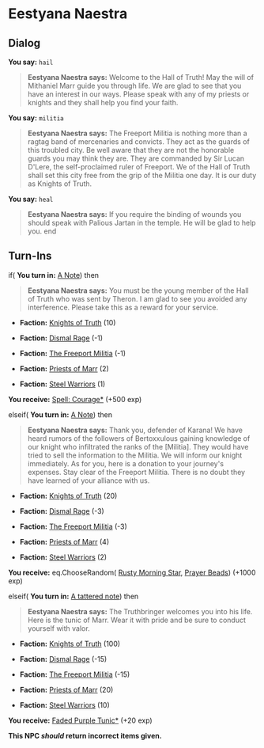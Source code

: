 # Eestyana Naestra
## Dialog

**You say:** `hail`



>**Eestyana Naestra says:** Welcome to the Hall of Truth!  May the will of Mithaniel Marr guide you through life.  We are glad to see that you have an interest in our ways.  Please speak with any of my priests or knights and they shall help you find your faith.

**You say:** `militia`



>**Eestyana Naestra says:** The Freeport Militia is nothing more than a ragtag band of mercenaries and convicts. They act as the guards of this troubled city. Be well aware that they are not the honorable guards you may think they are. They are commanded by Sir Lucan D'Lere, the self-proclaimed ruler of Freeport. We of the Hall of Truth shall set this city free from the grip of the Militia one day. It is our duty as Knights of Truth.

**You say:** `heal`



>**Eestyana Naestra says:** If you require the binding of wounds you should speak with Palious Jartan in the temple. He will be glad to help you.
end

## Turn-Ins




if( **You turn in:** [A Note](/item/18822)) then


>**Eestyana Naestra says:** You must be the young member of the Hall of Truth who was sent by Theron. I am glad to see you avoided any interference. Please take this as a reward for your service.


* __Faction:__ [Knights of Truth](/faction/281) (10)


* __Faction:__ [Dismal Rage](/faction/271) (-1)


* __Faction:__ [The Freeport Militia](/faction/330) (-1)


* __Faction:__ [Priests of Marr](/faction/362) (2)


* __Faction:__ [Steel Warriors](/faction/311) (1)


 **You receive:**  [Spell: Courage*](/item/9985) (+500 exp)

elseif( **You turn in:** [A Note](/item/18816)) then


>**Eestyana Naestra says:** Thank you, defender of Karana! We have heard rumors of the followers of Bertoxxulous gaining knowledge of our knight who infiltrated the ranks of the [Militia]. They would have tried to sell the information to the Militia. We will inform our knight immediately. As for you, here is a donation to your journey's expenses. Stay clear of the Freeport Militia. There is no doubt they have learned of your alliance with us.





* __Faction:__ [Knights of Truth](/faction/281) (20)


* __Faction:__ [Dismal Rage](/faction/271) (-3)


* __Faction:__ [The Freeport Militia](/faction/330) (-3)


* __Faction:__ [Priests of Marr](/faction/362) (4)


* __Faction:__ [Steel Warriors](/faction/311) (2)


 **You receive:** eq.ChooseRandom( [Rusty Morning Star](/item/6016), [Prayer Beads](/item/13296)) (+1000 exp)

elseif( **You turn in:** [A tattered note](/item/18735)) then 


>**Eestyana Naestra says:** The Truthbringer welcomes you into his life. Here is the tunic of Marr. Wear it with pride and be sure to conduct yourself with valor.


* __Faction:__ [Knights of Truth](/faction/281) (100)


* __Faction:__ [Dismal Rage](/faction/271) (-15)


* __Faction:__ [The Freeport Militia](/faction/330) (-15)


* __Faction:__ [Priests of Marr](/faction/362) (20)


* __Faction:__ [Steel Warriors](/faction/311) (10)


 **You receive:**  [Faded Purple Tunic*](/item/13554) (+20 exp)

**This NPC *should* return incorrect items given.**
